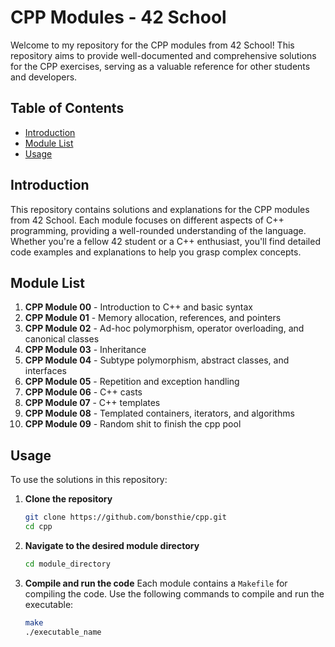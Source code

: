 # CPP Modules - 42 School

Welcome to my repository for the CPP modules from 42 School! This repository aims to provide well-documented and comprehensive solutions for the CPP exercises, serving as a valuable reference for other students and developers.

## Table of Contents

- [Introduction](#introduction)
- [Module List](#module-list)
- [Usage](#usage)

## Introduction

This repository contains solutions and explanations for the CPP modules from 42 School. Each module focuses on different aspects of C++ programming, providing a well-rounded understanding of the language. Whether you're a fellow 42 student or a C++ enthusiast, you'll find detailed code examples and explanations to help you grasp complex concepts.

## Module List

1. **CPP Module 00** - Introduction to C++ and basic syntax
2. **CPP Module 01** - Memory allocation, references, and pointers
3. **CPP Module 02** - Ad-hoc polymorphism, operator overloading, and canonical classes
4. **CPP Module 03** - Inheritance
5. **CPP Module 04** - Subtype polymorphism, abstract classes, and interfaces
6. **CPP Module 05** - Repetition and exception handling
7. **CPP Module 06** - C++ casts
8. **CPP Module 07** - C++ templates
9. **CPP Module 08** - Templated containers, iterators, and algorithms
10. **CPP Module 09** - Random shit to finish the cpp pool
## Usage

To use the solutions in this repository:

1. **Clone the repository**
   ```bash
   git clone https://github.com/bonsthie/cpp.git
   cd cpp
   ```

2. **Navigate to the desired module directory**
   ```bash
   cd module_directory
   ```

3. **Compile and run the code**
   Each module contains a `Makefile` for compiling the code. Use the following commands to compile and run the executable:
   ```bash
   make
   ./executable_name
   ```

